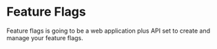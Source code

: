 # Feature Flags

Feature flags is going to be a web application plus API set to create and manage your feature flags.
